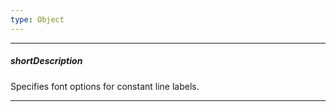 ```yaml
---
type: Object
---
```

---
##### shortDescription
Specifies font options for constant line labels.

---
